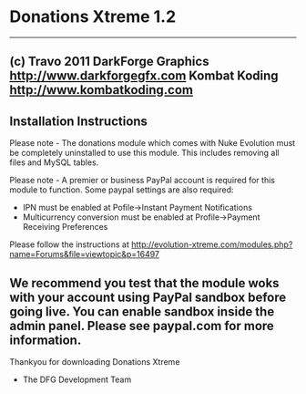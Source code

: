 # Donations Xtreme 1.2
---
(c) Travo 2011
DarkForge Graphics http://www.darkforgegfx.com
Kombat Koding http://www.kombatkoding.com
---

## Installation Instructions

Please note - The donations module which comes
with Nuke Evolution must be completely uninstalled
to use this module. This includes removing all files
and MySQL tables.

Please note - A premier or business PayPal account is
required for this module to function. Some paypal
settings are also required:
*	IPN must be enabled at
	Pofile->Instant Payment Notifications
*	Multicurrency conversion must be enabled at
	Profile->Payment Receiving Preferences



Please follow the instructions at http://evolution-xtreme.com/modules.php?name=Forums&file=viewtopic&p=16497

We recommend you test that the module woks with your
account using PayPal sandbox before going live. You
can enable sandbox inside the admin panel. Please
see paypal.com for more information.
---

Thankyou for downloading Donations Xtreme
 - The DFG Development Team